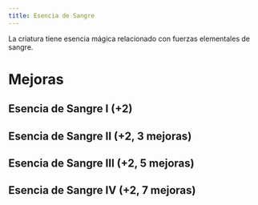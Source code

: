 ```yaml
---
title: Esencia de Sangre
---
```


La criatura tiene esencia mágica relacionado con fuerzas elementales de sangre.

# Mejoras

## Esencia de Sangre I (+2)

## Esencia de Sangre II (+2, 3 mejoras)

## Esencia de Sangre III (+2, 5 mejoras)

## Esencia de Sangre IV (+2, 7 mejoras)